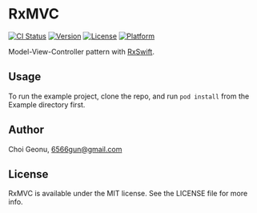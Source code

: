 # RxMVC

[![CI Status](http://img.shields.io/travis/Hardtack/RxMVC-Swift.svg?style=flat)](https://travis-ci.org/Hardtack/RxMVC-Swift)
[![Version](https://img.shields.io/cocoapods/v/RxMVC.svg?style=flat)](http://cocoapods.org/pods/RxMVC)
[![License](https://img.shields.io/cocoapods/l/RxMVC.svg?style=flat)](http://cocoapods.org/pods/RxMVC)
[![Platform](https://img.shields.io/cocoapods/p/RxMVC.svg?style=flat)](http://cocoapods.org/pods/RxMVC)

Model-View-Controller pattern with [RxSwift](https://github.com/ReactiveX/RxSwift).

## Usage

To run the example project, clone the repo, and run `pod install` from the Example directory first.

## Author

Choi Geonu, 6566gun@gmail.com

## License

RxMVC is available under the MIT license. See the LICENSE file for more info.
